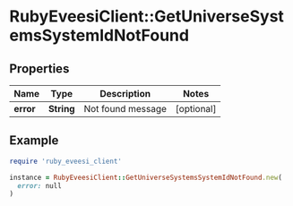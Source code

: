 # RubyEveesiClient::GetUniverseSystemsSystemIdNotFound

## Properties

| Name | Type | Description | Notes |
| ---- | ---- | ----------- | ----- |
| **error** | **String** | Not found message | [optional] |

## Example

```ruby
require 'ruby_eveesi_client'

instance = RubyEveesiClient::GetUniverseSystemsSystemIdNotFound.new(
  error: null
)
```

